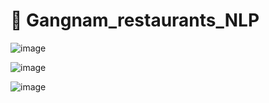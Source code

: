 # 🍴 Gangnam_restaurants_NLP

![image](https://user-images.githubusercontent.com/104780664/186180951-927f195a-9a46-4d25-b596-30c9f6e3e9a9.png)

![image](https://user-images.githubusercontent.com/104780664/186180985-be9d1802-dc5c-4e4e-a274-27aa8bceffac.png)

![image](https://user-images.githubusercontent.com/104780664/186181026-7e869d31-7e27-4aa1-a4c8-e5dc9cd61231.png)
